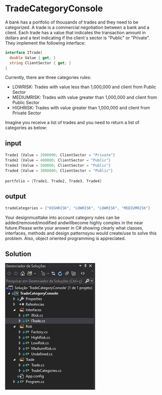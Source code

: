 # TradeCategoryConsole
A bank has a portfolio of thousands of trades and they need to be categorized. A trade is a commercial negotiation between a bank and a client. Each trade has a value that indicates the transaction amount in dollars and a text indicating if the client´s sector is "Public" or "Private". They implement the following interface:

```c#
interface ITrade{
  double Value { get; }
  string ClientSector { get; }
}
```

Currently, there are three categories rules:

- LOWRISK: Trades with value less than 1,000,000 and client from Public Sector
- MEDIUMRISK: Trades with value greater than 1,000,000 and client from Public Sector
- HIGHRISK: Trades with value greater than 1,000,000 and client from Private Sector

Imagine you receive a list of trades and you need to return a list of categories as below:

## input

```c#
Trade1 {Value = 2000000; ClientSector = "Private"}
Trade2 {Value = 400000; ClientSector = "Public"}
Trade3 {Value = 500000; ClientSector = "Public"}
Trade4 {Value = 3000000; ClientSector = "Public"}

portfolio = {Trade1, Trade2, Trade3, Trade4}
```

## output

```c#
tradeCategories = {"HIGHRISK", "LOWRISK", "LOWRISK", "MEDIUMRISK"}
```

Your designmusttake into account category rules can be added/removed/modified andwillbecome highly complex in the near future.Please write your answer in C# showing clearly what classes, interfaces, methods and design patternsyou would create/use to solve this problem. Also, object oriented programming is appreciated.

## Solution

![alt text](https://github.com/fecassa/TradeCategoryConsole/blob/master/TradeCategoryConsole/img/cover.png?raw=true)
